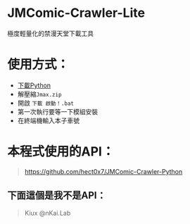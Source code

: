 # JMComic-Crawler-Lite
極度輕量化的禁漫天堂下載工具

# 使用方式：
- [下載Python](https://www.python.org/downloads/release/python-3117/)
- 解壓縮`Jmax.zip`
- 開啟 `下載 啟動！.bat`
- 第一次執行要等一下模組安裝
- 在終端機輸入本子車號

# 本程式使用的API：
> https://github.com/hect0x7/JMComic-Crawler-Python
## 下面這個是我不是API：
> Kiux @nKai.Lab
